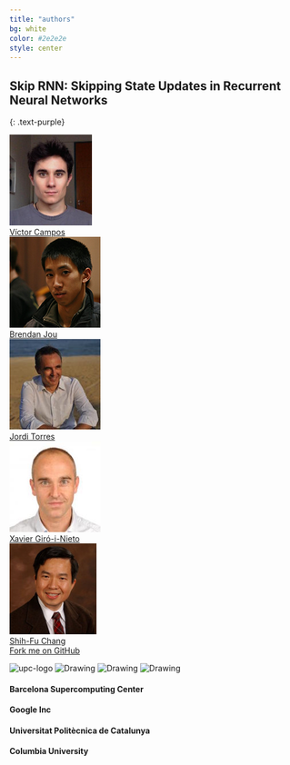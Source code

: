 ```yaml
---
title: "authors"
bg: white
color: #2e2e2e
style: center
---
```


## Skip RNN: Skipping State Updates in Recurrent Neural Networks
{: .text-purple}

<div class="author">
    <a href="https://imatge.upc.edu/web/people/victor-campos" target="_blank">
      <div class="authorphoto"><img src="./assets/authors/VictorCampos.jpg"></div>
      <div>Víctor Campos</div>
    </a>
</div>
<div class="author">
    <a href="http://www.ee.columbia.edu/~bjou/" target="_blank">
      <div class="authorphoto"><img src="./assets/authors/BrendanJou.png"></div>
      <div>Brendan Jou</div>
    </a>
</div>
<div class="author">
    <a href="http://www.jorditorres.org/" target="_blank">
      <div class="authorphoto"><img src="./assets/authors/JordiTorres.jpg"></div>
      <div>Jordi Torres</div>
    </a>
</div>
<div class="author">
    <a href="https://imatge.upc.edu/web/people/xavier-giro" target="_blank">
      <div class="authorphoto"><img src="./assets/authors/XavierGiro.jpg"></div>
      <div>Xavier Giró-i-Nieto</div>
    </a>
</div>
<div class="author">
    <a href="http://www.ee.columbia.edu/~sfchang/" target="_blank">
      <div class="authorphoto"><img src="./assets/authors/ShihFuChang.jpg"></div>
      <div>Shih-Fu Chang</div>
    </a>
</div>

<span id="forkongithub">
  <a href="{{ site.source_link }}" class="bg-blue">
    Fork me on GitHub
  </a>
</span>


![upc-logo](https://imatge.upc.edu/web/sites/default/files/UPC-SIMBOL-positiu-p3005%20%281%29.png)
<img src="http://mmb.irbbarcelona.org/NAFlex/images/BSC-Logo.png" alt="Drawing" style="width: 140px;"/>
<img src="https://upload.wikimedia.org/wikipedia/commons/thumb/5/53/Google_%22G%22_Logo.svg/600px-Google_%22G%22_Logo.svg.png" alt="Drawing" style="width: 140px;"/>
<img src="https://thetranslationcompany.com/wp-content/uploads/2015/03/University-Columbia-logo.jpg" alt="Drawing" style="width: 140px;"/>

#### Barcelona Supercomputing Center
#### Google Inc
#### Universitat Politècnica de Catalunya
#### Columbia University
